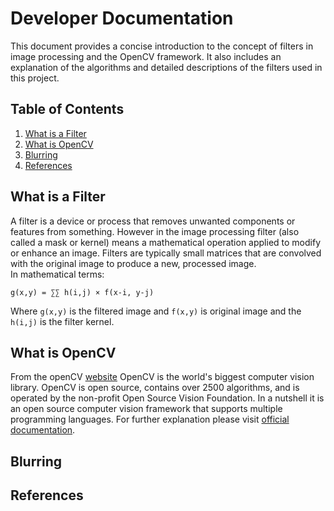 # Developer Documentation

This document provides a concise introduction to the concept of filters in image processing and the OpenCV framework. It also includes an explanation of the algorithms and detailed descriptions of the filters used in this project.

## Table of Contents

1. [What is a Filter](#what-is-a-filter)
2. [What is OpenCV](#what-is-opencv)
3. [Blurring](#blurring)
4. [References](#references)

## What is a Filter  

A filter is a device or process that removes unwanted components or features from something. However in the image processing filter (also called a mask or kernel) means a mathematical operation applied to modify or enhance an image. Filters are typically small matrices that are convolved with the original image to produce a new, processed image.  
In mathematical terms:  
```
g(x,y) = ∑∑ h(i,j) × f(x-i, y-j)
```

Where `g(x,y)` is the filtered image and `f(x,y)` is original image and the `h(i,j)` is the filter kernel. 

## What is OpenCV

From the openCV [website](https://opencv.org/) OpenCV is the world's biggest computer vision library. OpenCV is open source, contains over 2500 algorithms, and is operated by the non-profit Open Source Vision Foundation. In a nutshell it is an open source computer vision framework that supports multiple programming languages. For further explanation please visit [official documentation](https://docs.opencv.org/).  

## Blurring  


## References